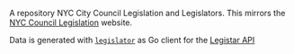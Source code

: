 A repository NYC City Council Legislation and Legislators. This mirrors the [NYC Council Legislation](https://legistar.council.nyc.gov/Legislation.aspx) website.

Data is generated with [`legislator`](https://github.com/jehiah/legislator) as Go client for the [Legistar API](http://webapi.legistar.com/Help)
